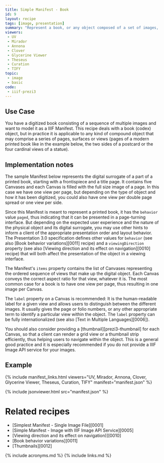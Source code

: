 ```yaml
---
title: Simple Manifest - Book
id: 9
layout: recipe
tags: [image, presentation]
summary: "Represent a book, or any object composed of a set of images, as a simple Manifest."
viewers:
 - UV
 - Mirador
 - Annona
 - Clover
 - Glycerine Viewer
 - Theseus
 - Curation
 - TIFY
topic:
 - image
 - basic
code:
 - iiif-prezi3
---
```


## Use Case

You have a digitized book consisting of a sequence of multiple images and want to model it as a IIIF Manifest. This recipe deals with a book (codex) object, but in practice it is applicable to any kind of compound object that may comprise a series of pages, surfaces or views (pages of a modern printed book like in the example below, the two sides of a postcard or the four cardinal views of a statue).


## Implementation notes

The sample Manifest below represents the digital surrogate of a part of a printed book, starting with a frontispiece and a title page. It contains five Canvases and each Canvas is filled with the full size image of a page. In this case we have one view per page, but depending on the type of object and how it has been digitized, you could also have one view per double page spread or one view per side.

Since this Manifest is meant to represent a printed book, it has the `behavior` value `paged`, thus indicating that it can be presented in a page-turning interface. But depending on the expected user experience and the nature of the physical object and its digital surrogate, you may use other hints to inform a client of the appropriate presentation order and layout behavior. The Presentation 3.0 specification defines other values for `behavior` (see also [Book behavior variations][0011] recipe) and a `viewingDirection` property (see also [Viewing direction and its effect on navigation][0010] recipe) that will both affect the presentation of the object in a viewing interface.

The Manifest's `items` property contains the list of Canvases representing the ordered sequence of views that make up the digital object. Each Canvas conveys the correct aspect ratio for that view, whatever it is. The most common case for a book is to have one view per page, thus resulting in one image per Canvas.

The `label` property on a Canvas is recommended: It is the human-readable label for a given view and allows users to distinguish between the different images. It usually gives the page or folio numbers, or any other appropriate term to identify a particular view within the object. The `label` property can be fully internationalized (see also [Text in Multiple Languages][0006]).

You should also consider providing a [thumbnail][prezi3-thumbnail] for each Canvas, so that a client can render a grid view or a thumbnail strip efficiently, thus helping users to navigate within the object. This is a general good practice and it is especially recommended if you do not provide a IIIF Image API service for your images.


## Example

{% include manifest_links.html viewers="UV, Mirador, Annona, Clover, Glycerine Viewer, Theseus, Curation, TIFY" manifest="manifest.json" %}

{% include jsonviewer.html src="manifest.json" %}


# Related recipes

* [Simplest Manifest - Single Image File][0001]
* [Simple Manifest - Image with IIIF Image API Service][0005]
* [Viewing direction and its effect on navigation)][0010]
* [Book behavior variations][0011]
* [Thumbnails][0012]

{% include acronyms.md %}
{% include links.md %}
